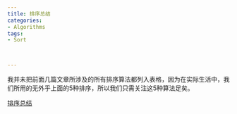 ```yaml
---
title: ﻿排序总结
categories:
- Algorithms
tags:
- Sort



---
```



我并未把前面几篇文章所涉及的所有排序算法都列入表格，因为在实际生活中，我们所用的无外乎上面的5种排序，所以我们只需关注这5种算法足矣。

[排序总结](https://www.zybuluo.com/Zh1Cheung/note/1076034)


